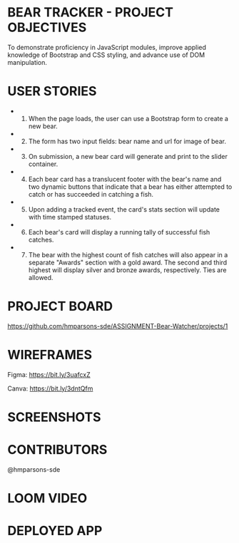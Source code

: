 # BEAR TRACKER - PROJECT OBJECTIVES
To demonstrate proficiency in JavaScript modules, improve applied knowledge of Bootstrap and CSS styling, and advance use of DOM manipulation.

# USER STORIES
- 1. When the page loads, the user can use a Bootstrap form to create a new bear.
- 2. The form has two input fields: bear name and url for image of bear.
- 3. On submission, a new bear card will generate and print to the slider container. 
- 4. Each bear card has a translucent footer with the bear's name and two dynamic buttons that indicate that a bear has either attempted to catch or has succeeded 
     in catching a fish.
- 5. Upon adding a tracked event, the card's stats section will update with time stamped statuses.
- 6. Each bear's card will display a running tally of successful fish catches.
- 7. The bear with the highest count of fish catches will also appear in a separate "Awards" section with a gold award. 
     The second and third highest will display silver and bronze awards, respectively. Ties are allowed.
     
# PROJECT BOARD

https://github.com/hmparsons-sde/ASSIGNMENT-Bear-Watcher/projects/1

# WIREFRAMES

Figma: https://bit.ly/3uafcxZ

Canva: https://bit.ly/3dntQfm

# SCREENSHOTS

# CONTRIBUTORS

@hmparsons-sde

# LOOM VIDEO

# DEPLOYED APP
